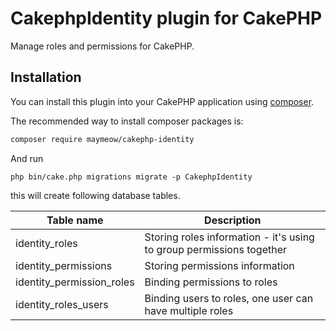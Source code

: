 # CakephpIdentity plugin for CakePHP

Manage roles and permissions for CakePHP.

## Installation

You can install this plugin into your CakePHP application using [composer](https://getcomposer.org).

The recommended way to install composer packages is:

```bash
composer require maymeow/cakephp-identity
```

And run

```
php bin/cake.php migrations migrate -p CakephpIdentity
```

this will create following database tables.

|Table name | Description |
|---|---|
| identity_roles | Storing roles information - it's using to group permissions together|
| identity_permissions | Storing permissions information |
| identity_permission_roles | Binding permissions to roles |
| identity_roles_users | Binding users to roles, one user can have multiple roles |
